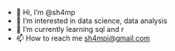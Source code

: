 - 👋 Hi, I’m @sh4mp
- 👀 I’m interested in data science, data analysis
- 🌱 I’m currently learning sql and r
- 📫 How to reach me sh4mpi@gmail.com 

<!---
sh4mp/sh4mp is a ✨ special ✨ repository because its `README.md` (this file) appears on your GitHub profile.
You can click the Preview link to take a look at your changes.
--->
